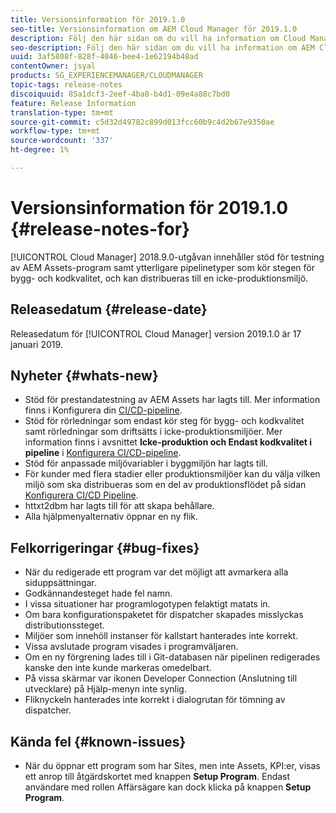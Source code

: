 ```yaml
---
title: Versionsinformation för 2019.1.0
seo-title: Versionsinformation om AEM Cloud Manager för 2019.1.0
description: Följ den här sidan om du vill ha information om Cloud Manager version 2019.1.0.
seo-description: Följ den här sidan om du vill ha information om AEM Cloud Manager version 2019.1.0.
uuid: 3af5808f-828f-4846-bee4-1e62194b48ad
contentOwner: jsyal
products: SG_EXPERIENCEMANAGER/CLOUDMANAGER
topic-tags: release-notes
discoiquuid: 85a1dcf3-2eef-4ba8-b4d1-09e4a88c7bd0
feature: Release Information
translation-type: tm+mt
source-git-commit: c5d32d49782c899d013fcc60b9c4d2b67e9350ae
workflow-type: tm+mt
source-wordcount: '337'
ht-degree: 1%

---
```



# Versionsinformation för 2019.1.0 {#release-notes-for}

[!UICONTROL Cloud Manager] 2018.9.0-utgåvan innehåller stöd för testning av AEM Assets-program samt ytterligare pipelinetyper som kör stegen för bygg- och kodkvalitet, och kan distribueras till en icke-produktionsmiljö.

## Releasedatum {#release-date}

Releasedatum för [!UICONTROL Cloud Manager] version 2019.1.0 är 17 januari 2019.

## Nyheter {#whats-new}

* Stöd för prestandatestning av AEM Assets har lagts till. Mer information finns i Konfigurera din [CI/CD-pipeline](configuring-pipeline.md).
* Stöd för rörledningar som endast kör steg för bygg- och kodkvalitet samt rörledningar som driftsätts i icke-produktionsmiljöer. Mer information finns i avsnittet **Icke-produktion och Endast kodkvalitet i pipeline** i [Konfigurera CI/CD-pipeline](configuring-pipeline.md).
* Stöd för anpassade miljövariabler i byggmiljön har lagts till.
* För kunder med flera stadier eller produktionsmiljöer kan du välja vilken miljö som ska distribueras som en del av produktionsflödet på sidan [Konfigurera CI/CD Pipeline](configuring-pipeline.md).
* httxt2dbm har lagts till för att skapa behållare.
* Alla hjälpmenyalternativ öppnar en ny flik.

## Felkorrigeringar {#bug-fixes}

* När du redigerade ett program var det möjligt att avmarkera alla siduppsättningar.
* Godkännandesteget hade fel namn.
* I vissa situationer har programlogotypen felaktigt matats in.
* Om bara konfigurationspaketet för dispatcher skapades misslyckas distributionssteget.
* Miljöer som innehöll instanser för kallstart hanterades inte korrekt.
* Vissa avslutade program visades i programväljaren.
* Om en ny förgrening lades till i Git-databasen när pipelinen redigerades kanske den inte kunde markeras omedelbart.
* På vissa skärmar var ikonen Developer Connection (Anslutning till utvecklare) på Hjälp-menyn inte synlig.
* Fliknyckeln hanterades inte korrekt i dialogrutan för tömning av dispatcher.

## Kända fel {#known-issues}

* När du öppnar ett program som har Sites, men inte Assets, KPI:er, visas ett anrop till åtgärdskortet med knappen **Setup Program**. Endast användare med rollen Affärsägare kan dock klicka på knappen **Setup Program**.